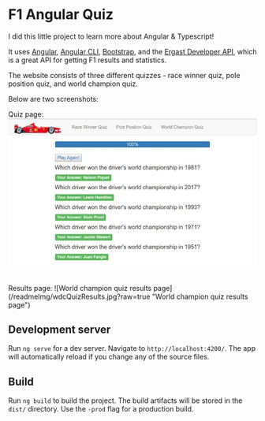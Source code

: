 # F1 Angular Quiz
I did this little project to learn more about Angular & Typescript!

It uses [Angular](https://angular.io/), [Angular CLI](https://github.com/angular/angular-cli), [Bootstrap](http://getbootstrap.com/), and the [Ergast Developer API](http://ergast.com/mrd/), which is a great API for getting F1 results and statistics.

The website consists of three different quizzes - race winner quiz, pole position quiz, and world champion quiz.

Below are two screenshots:

Quiz page:  
![World champion quiz page](/readmeImg/wdcQuiz.jpg?raw=true "World champion quiz page")

<br />
Results page:  
![World champion quiz results page](/readmeImg/wdcQuizResults.jpg?raw=true "World champion quiz results page")

## Development server

Run `ng serve` for a dev server. Navigate to `http://localhost:4200/`. The app will automatically reload if you change any of the source files.

## Build

Run `ng build` to build the project. The build artifacts will be stored in the `dist/` directory. Use the `-prod` flag for a production build.

